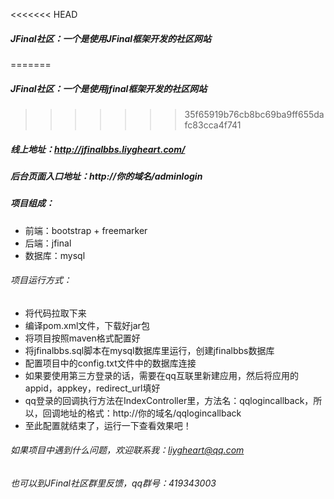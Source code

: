 <<<<<<< HEAD
##### JFinal社区：一个是使用JFinal框架开发的社区网站
=======
##### JFinal社区：一个是使用jfinal框架开发的社区网站
>>>>>>> 35f65919b76cb8bc69ba9ff655dafc83cca4f741
##### 线上地址：http://jfinalbbs.liygheart.com/
##### 后台页面入口地址：http://你的域名/adminlogin
##### 项目组成：
* 前端：bootstrap + freemarker
* 后端：jfinal 
* 数据库：mysql

###### 项目运行方式：
* 将代码拉取下来
* 编译pom.xml文件，下载好jar包
* 将项目按照maven格式配置好
* 将jfinalbbs.sql脚本在mysql数据库里运行，创建jfinalbbs数据库
* 配置项目中的config.txt文件中的数据库连接
* 如果要使用第三方登录的话，需要在qq互联里新建应用，然后将应用的appid，appkey，redirect_url填好
* qq登录的回调执行方法在IndexController里，方法名：qqlogincallback，所以，回调地址的格式：http://你的域名/qqlogincallback
* 至此配置就结束了，运行一下查看效果吧！

###### 如果项目中遇到什么问题，欢迎联系我：liygheart@qq.com
###### 也可以到JFinal社区群里反馈，qq群号：419343003
